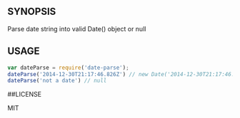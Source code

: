 ## SYNOPSIS
Parse date string into valid Date() object or null

## USAGE

```js
var dateParse = require('date-parse');
dateParse('2014-12-30T21:17:46.826Z') // new Date('2014-12-30T21:17:46.826Z')
dateParse('not a date') // null
```

##LICENSE

MIT
